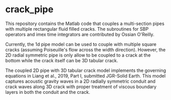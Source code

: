 # crack_pipe
This repository contains the Matlab code that couples a multi-section pipes with multiple rectangular fluid filled cracks. The subroutines for SBP operators and imex time integrators are contributed by Ossian O'Reilly.

Currently, the 1d pipe model can be used to couple with multiple square cracks (assuming Poiseuille's flow across the width direction). However, the 2D radial symmetric pipe is only allow to be coupled to a crack at the bottom while the crack itself can be 3D tabular crack.

The coupled 2D pipe with 3D tabular crack model implements the governing equations in Liang et al., 2019, Part I, submitted JGR-Solid Earth. This model captures acoustic gravity waves in a 2D radially symmetric conduit and crack waves along 3D crack with proper treatment of viscous boundary layers in both the conduit and the crack.
